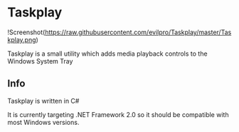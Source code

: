 # Taskplay
!Screenshot(https://raw.githubusercontent.com/evilpro/Taskplay/master/Taskplay.png)

Taskplay is a small utility which adds media playback controls to the Windows System Tray

## Info
Taskplay is written in C#

It is currently targeting .NET Framework 2.0 so it should be compatible with most Windows versions.
